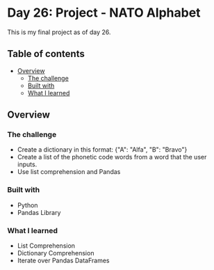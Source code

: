 # Day 26: Project - NATO Alphabet
This is my final project as of day 26.
## Table of contents

- [Overview](#overview)
  - [The challenge](#the-challenge)
  - [Built with](#built-with)
  - [What I learned](#what-i-learned)

## Overview

### The challenge

- Create a dictionary in this format: {"A": "Alfa", "B": "Bravo"}
- Create a list of the phonetic code words from a word that the user inputs.
- Use list comprehension and Pandas 

### Built with

- Python
- Pandas Library

### What I learned
- List Comprehension
- Dictionary Comprehension
- Iterate over Pandas DataFrames 